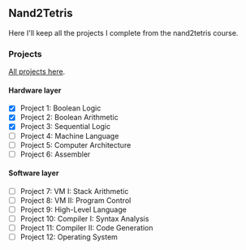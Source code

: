 ## Nand2Tetris

Here I'll keep all the projects I complete from the nand2tetris course.

### Projects

[All projects here](https://www.nand2tetris.org/course).

#### Hardware layer

- [x] Project 1: Boolean Logic 
- [x] Project 2: Boolean Arithmetic 
- [x] Project 3: Sequential Logic
- [ ] Project 4: Machine Language 
- [ ] Project 5: Computer Architecture 
- [ ] Project 6: Assembler 

#### Software layer

- [ ] Project 7: VM I: Stack Arithmetic 
- [ ] Project 8: VM II: Program Control 
- [ ] Project 9: High-Level Language 
- [ ] Project 10: Compiler I: Syntax Analysis
- [ ] Project 11: Compiler II: Code Generation 
- [ ] Project 12: Operating System 
